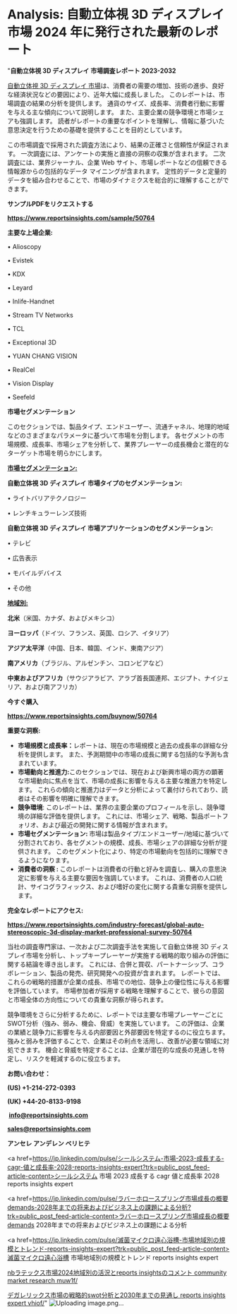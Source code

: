 # Analysis: 自動立体視 3D ディスプレイ市場 2024 年に発行された最新のレポート

"<strong>自動立体視 3D ディスプレイ 市場調査レポート 2023-2032</strong>

<a href=https://www.reportsinsights.com/sample/50764>自動立体視 3D ディスプレイ 市場</a>は、消費者の需要の増加、技術の進歩、良好な経済状況などの要因により、近年大幅に成長しました。 このレポートは、市場調査の結果の分析を提供します。 通貨のサイズ、成長率、消費者行動に影響を与える主な傾向について説明します。 また、主要企業の競争環境と市場シェアも強調します。 読者がレポートの重要なポイントを理解し、情報に基づいた意思決定を行うための基礎を提供することを目的としています。

この市場調査で採用された調査方法により、結果の正確さと信頼性が保証されます。 一次調査には、アンケートの実施と直接の洞察の収集が含まれます。 二次調査には、業界ジャーナル、企業 Web サイト、市場レポートなどの信頼できる情報源からの包括的なデータ マイニングが含まれます。 定性的データと定量的データを組み合わせることで、市場のダイナミクスを総合的に理解することができます。

<strong><b>サンプルPDFをリクエストする</b></strong>

<a href=https://www.reportsinsights.com/sample/50764><strong><u>https://www.reportsinsights.com/sample/50764</u></strong></a>

<strong>主要な上場企業:</strong>

• Alioscopy

• Evistek

• KDX

• Leyard

• Inlife-Handnet

• Stream TV Networks

• TCL

• Exceptional 3D

• YUAN CHANG VISION

• RealCel

• Vision Display

• Seefeld

<strong>市場セグメンテーション</strong>

このセクションでは、製品タイプ、エンドユーザー、流通チャネル、地理的地域などのさまざまなパラメータに基づいて市場を分割します。 各セグメントの市場規模、成長率、市場シェアを分析して、業界プレーヤーの成長機会と潜在的なターゲット市場を明らかにします。

<strong><u>市場セグメンテーション</u></strong><strong><u>:</u></strong>

<strong>自動立体視 3D ディスプレイ 市場タイプのセグメンテーション:</strong>

• ライトバリアテクノロジー

• レンチキュラーレンズ技術

<strong>自動立体視 3D ディスプレイ 市場アプリケーションのセグメンテーション:</strong>

• テレビ

• 広告表示

• モバイルデバイス

• その他

<strong><u>地域別</u></strong><strong><u>:</u></strong>

<strong>北米</strong>（米国、カナダ、およびメキシコ）

<strong>ヨーロッパ</strong>（ドイツ、フランス、英国、ロシア、イタリア）

<strong>アジア太平洋</strong>（中国、日本、韓国、インド、東南アジア）

<strong>南アメリカ</strong>（ブラジル、アルゼンチン、コロンビアなど）

<strong>中東およびアフリカ</strong>（サウジアラビア、アラブ首長国連邦、エジプト、ナイジェリア、および南アフリカ）

<strong>今すぐ購入</strong>

<a href=https://www.reportsinsights.com/buynow/50764><strong><u>https://www.reportsinsights.com/buynow/50764</u></strong></a>

<strong>重要な洞察:</strong>
<ul>
  <li><strong>市場規模と成長率：</strong>レポートは、現在の市場規模と過去の成長率の詳細な分析を提供します。 また、予測期間中の市場の成長に関する包括的な予測も含まれています。</li>
  <li><strong>市場動向と推進力:</strong>このセクションでは、現在および新興市場の両方の顕著な市場動向に焦点を当て、市場の成長に影響を与える主要な推進力を特定します。 これらの傾向と推進力はデータと分析によって裏付けられており、読者はその影響を明確に理解できます。</li>
  <li><strong>競争環境</strong>: このレポートは、業界の主要企業のプロフィールを示し、競争環境の詳細な評価を提供します。 これには、市場シェア、戦略、製品ポートフォリオ、および最近の開発に関する情報が含まれます。</li>
  <li><strong>市場セグメンテーション: </strong>市場は製品タイプ/エンドユーザー/地域に基づいて分割されており、各セグメントの規模、成長、市場シェアの詳細な分析が提供されます。 このセグメント化により、特定の市場動向を包括的に理解できるようになります。</li>
  <li><strong>消費者の洞察 : </strong>このレポートは消費者の行動と好みを調査し、購入の意思決定に影響を与える主要な要因を強調しています。 これは、消費者の人口統計、サイコグラフィックス、および嗜好の変化に関する貴重な洞察を提供します。</li>
</ul>
<strong>完全なレポートにアクセス:</strong>

<a href=https://www.reportsinsights.com/industry-forecast/global-auto-stereoscopic-3d-display-market-professional-survey-50764><strong><u><b>https://www.reportsinsights.com/industry-forecast/global-auto-stereoscopic-3d-display-market-professional-survey-50764</b></u></strong></a>

当社の調査専門家は、一次および二次調査手法を実施して自動立体視 3D ディスプレイ市場を分析し、トップキープレーヤーが実施する戦略的取り組みの評価に関する結論を導き出します。 これには、合併と買収、パートナーシップ、コラボレーション、製品の発売、研究開発への投資が含まれます。 レポートでは、これらの戦略的措置が企業の成長、市場での地位、競争上の優位性に与える影響を評価しています。 市場参加者が採用する戦略を理解することで、彼らの意図と市場全体の方向性についての貴重な洞察が得られます。

競争環境をさらに分析するために、レポートでは主要な市場プレーヤーごとにSWOT分析（強み、弱み、機会、脅威）を実施しています。 この評価は、企業の業績と競争力に影響を与える内部要因と外部要因を特定するのに役立ちます。 強みと弱みを評価することで、企業はその利点を活用し、改善が必要な領域に対処できます。 機会と脅威を特定することは、企業が潜在的な成長の見通しを特定し、リスクを軽減するのに役立ちます。

<strong>お問い合わせ：</strong>

<strong>(US) +1-214-272-0393</strong>

<strong>(UK) +44-20-8133-9198</strong>

<strong> </strong><a href=info@reportsinsights.com><strong><u>info@reportsinsights.com</u></strong></a>

<a href=sales@reportsinsights.com><strong><u>sales@reportsinsights.com</u></strong></a>

<strong>アンセレ アンデレン ベリヒテ</strong>

<a href=https://jp.linkedin.com/pulse/シールシステム-市場-2023-成長する-cagr-値と成長率-2028-reports-insights-expert?trk=public_post_feed-article-content>シールシステム 市場 2023 成長する cagr 値と成長率 2028 reports insights expert</a>

<a href=https://jp.linkedin.com/pulse/ラバーホロースプリング市場成長の概要demands-2028年までの将来およびビジネス上の課題による分析?trk=public_post_feed-article-content>ラバーホロースプリング市場成長の概要demands 2028年までの将来およびビジネス上の課題による分析</a>

<a href=https://jp.linkedin.com/pulse/滅菌マイクロ遠心浴槽-市場地域別の規模とトレンド-reports-insights-expert?trk=public_post_feed-article-content>滅菌マイクロ遠心浴槽 市場地域別の規模とトレンド reports insights expert</a>

<a href=https://www.linkedin.com/pulse/nbラテックス市場2024地域別の活況とreports-insightsのコメント-community-market-research-muw1f/>nbラテックス市場2024地域別の活況とreports insightsのコメント community market research muw1f/</a>

<a href=https://www.linkedin.com/pulse/デガレリックス市場の戦略的swot分析と2030年までの見通し-reports-insights-expert-vhiof/>デガレリックス市場の戦略的swot分析と2030年までの見通し reports insights expert vhiof/</a>"
![Uploading image.png…]()

